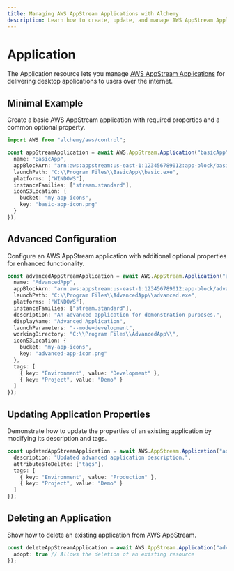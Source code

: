 ```yaml
---
title: Managing AWS AppStream Applications with Alchemy
description: Learn how to create, update, and manage AWS AppStream Applications using Alchemy Cloud Control.
---
```


# Application

The Application resource lets you manage [AWS AppStream Applications](https://docs.aws.amazon.com/appstream/latest/userguide/) for delivering desktop applications to users over the internet.

## Minimal Example

Create a basic AWS AppStream application with required properties and a common optional property.

```ts
import AWS from "alchemy/aws/control";

const appStreamApplication = await AWS.AppStream.Application("basicApp", {
  name: "BasicApp",
  appBlockArn: "arn:aws:appstream:us-east-1:123456789012:app-block/basic-app-block",
  launchPath: "C:\\Program Files\\BasicApp\\basic.exe",
  platforms: ["WINDOWS"],
  instanceFamilies: ["stream.standard"],
  iconS3Location: {
    bucket: "my-app-icons",
    key: "basic-app-icon.png"
  }
});
```

## Advanced Configuration

Configure an AWS AppStream application with additional optional properties for enhanced functionality.

```ts
const advancedAppStreamApplication = await AWS.AppStream.Application("advancedApp", {
  name: "AdvancedApp",
  appBlockArn: "arn:aws:appstream:us-east-1:123456789012:app-block/advanced-app-block",
  launchPath: "C:\\Program Files\\AdvancedApp\\advanced.exe",
  platforms: ["WINDOWS"],
  instanceFamilies: ["stream.standard"],
  description: "An advanced application for demonstration purposes.",
  displayName: "Advanced Application",
  launchParameters: "--mode=development",
  workingDirectory: "C:\\Program Files\\AdvancedApp\\",
  iconS3Location: {
    bucket: "my-app-icons",
    key: "advanced-app-icon.png"
  },
  tags: [
    { key: "Environment", value: "Development" },
    { key: "Project", value: "Demo" }
  ]
});
```

## Updating Application Properties

Demonstrate how to update the properties of an existing application by modifying its description and tags.

```ts
const updatedAppStreamApplication = await AWS.AppStream.Application("advancedApp", {
  description: "Updated advanced application description.",
  attributesToDelete: ["tags"],
  tags: [
    { key: "Environment", value: "Production" },
    { key: "Project", value: "Demo" }
  ]
});
```

## Deleting an Application

Show how to delete an existing application from AWS AppStream.

```ts
const deleteAppStreamApplication = await AWS.AppStream.Application("advancedApp", {
  adopt: true // Allows the deletion of an existing resource
});
```